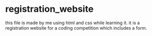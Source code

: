 # registration_website
this file is made by me using html and css while learning it. it is a registration website for a coding competition which includes a form.
